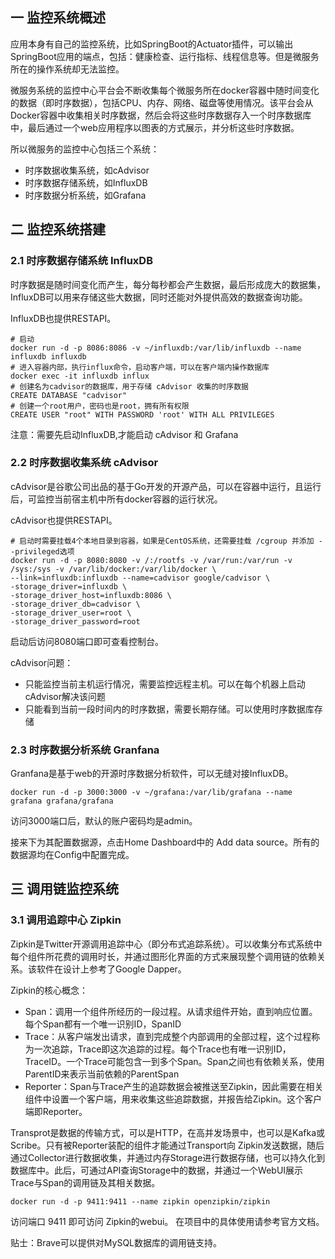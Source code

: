 ## 一 监控系统概述

应用本身有自己的监控系统，比如SpringBoot的Actuator插件，可以输出SpringBoot应用的端点，包括：健康检查、运行指标、线程信息等。但是微服务所在的操作系统却无法监控。  

微服务系统的监控中心平台会不断收集每个微服务所在docker容器中随时间变化的数据（即时序数据），包括CPU、内存、网络、磁盘等使用情况。该平台会从Docker容器中收集相关时序数据，然后会将这些时序数据存入一个时序数据库中，最后通过一个web应用程序以图表的方式展示，并分析这些时序数据。  

所以微服务的监控中心包括三个系统：
- 时序数据收集系统，如cAdvisor
- 时序数据存储系统，如InfluxDB
- 时序数据分析系统，如Grafana

## 二 监控系统搭建

### 2.1 时序数据存储系统 InfluxDB

时序数据是随时间变化而产生，每分每秒都会产生数据，最后形成庞大的数据集，InfluxDB可以用来存储这些大数据，同时还能对外提供高效的数据查询功能。  

InfluxDB也提供RESTAPI。

```
# 启动
docker run -d -p 8086:8086 -v ~/influxdb:/var/lib/influxdb --name influxdb influxdb
# 进入容器内部，执行influx命令，启动客户端，可以在客户端内操作数据库
docker exec -it influxdb influx
# 创建名为cadvisor的数据库，用于存储 cAdvisor 收集的时序数据
CREATE DATABASE "cadvisor"
# 创建一个root用户，密码也是root，拥有所有权限
CREATE USER "root" WITH PASSWORD 'root' WITH ALL PRIVILEGES
```

注意：需要先启动InfluxDB,才能启动 cAdvisor 和 Grafana

### 2.2 时序数据收集系统 cAdvisor

cAdvisor是谷歌公司出品的基于Go开发的开源产品，可以在容器中运行，且运行后，可监控当前宿主机中所有docker容器的运行状况。  

cAdvisor也提供RESTAPI。

```
# 启动时需要挂载4个本地目录到容器，如果是CentOS系统，还需要挂载 /cgroup 并添加 --privileged选项
docker run -d -p 8080:8080 -v /:/rootfs -v /var/run:/var/run -v /sys:/sys -v /var/lib/docker:/var/lib/docker \
--link=influxdb:influxdb --name=cadvisor google/cadvisor \
-storage_driver=influxdb \
-storage_driver_host=influxdb:8086 \
-storage_driver_db=cadvisor \
-storage_driver_user=root \
-storage_driver_password=root
```
启动后访问8080端口即可查看控制台。   

cAdvisor问题：
- 只能监控当前主机运行情况，需要监控远程主机。可以在每个机器上启动cAdvisor解决该问题
- 只能看到当前一段时间内的时序数据，需要长期存储。可以使用时序数据库存储


### 2.3 时序数据分析系统 Granfana

Granfana是基于web的开源时序数据分析软件，可以无缝对接InfluxDB。
```
docker run -d -p 3000:3000 -v ~/grafana:/var/lib/grafana --name grafana grafana/grafana
```

访问3000端口后，默认的账户密码均是admin。  

接来下为其配置数据源，点击Home Dashboard中的 Add data source。所有的数据源均在Config中配置完成。


## 三 调用链监控系统

### 3.1 调用追踪中心 Zipkin

Zipkin是Twitter开源调用追踪中心（即分布式追踪系统）。可以收集分布式系统中每个组件所花费的调用时长，并通过图形化界面的方式来展现整个调用链的依赖关系。该软件在设计上参考了Google Dapper。  

Zipkin的核心概念：
- Span：调用一个组件所经历的一段过程。从请求组件开始，直到响应位置。每个Span都有一个唯一识别ID，SpanID
- Trace：从客户端发出请求，直到完成整个内部调用的全部过程，这个过程称为一次追踪，Trace即这次追踪的过程。每个Trace也有唯一识别ID，TraceID。一个Trace可能包含一到多个Span。Span之间也有依赖关系，使用ParentID来表示当前依赖的ParentSpan
- Reporter：Span与Trace产生的追踪数据会被推送至Zipkin，因此需要在相关组件中设置一个客户端，用来收集这些追踪数据，并报告给Zipkin。这个客户端即Reporter。

Transprot是数据的传输方式，可以是HTTP，在高并发场景中，也可以是Kafka或Scribe。只有被Reporter装配的组件才能通过Transport向 Zipkin发送数据，随后通过Collector进行数据收集，并通过内存Storage进行数据存储，也可以持久化到数据库中。此后，可通过API查询Storage中的数据，并通过一个WebUI展示Trace与Span的调用链及其相关数据。  

```
docker run -d -p 9411:9411 --name zipkin openzipkin/zipkin
```
访问端口 9411 即可访问 Zipkin的webui。 在项目中的具体使用请参考官方文档。  


贴士：Brave可以提供对MySQL数据库的调用链支持。  

